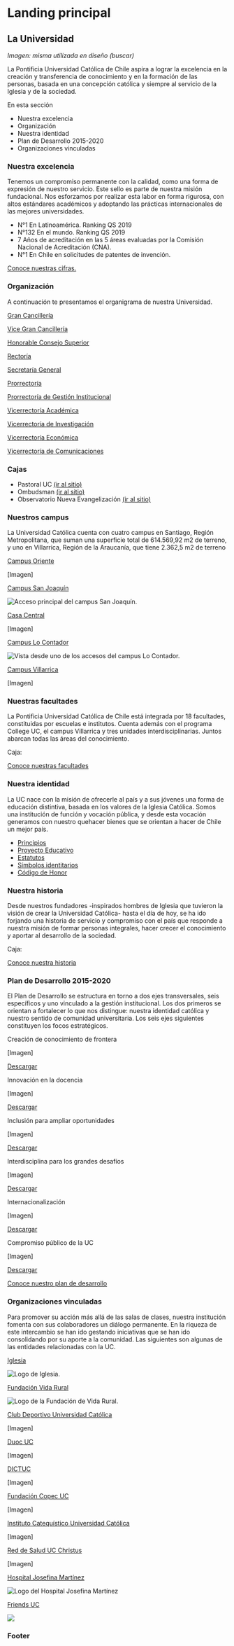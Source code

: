 # Landing principal

## La Universidad

_Imagen: misma utilizada en diseño \(buscar\)_

La Pontificia Universidad Católica de Chile aspira a lograr la excelencia en la creación y transferencia de conocimiento y en la formación de las personas, basada en una concepción católica y siempre al servicio de la Iglesia y de la sociedad.

En esta sección

* Nuestra excelencia
* Organización
* Nuestra identidad
* Plan de Desarrollo 2015-2020
* Organizaciones vinculadas

### Nuestra excelencia

Tenemos un compromiso permanente con la calidad, como una forma de expresión de nuestro servicio. Este sello es parte de nuestra misión fundacional. Nos esforzamos por realizar esta labor en forma rigurosa, con altos estándares académicos y adoptando las prácticas internacionales de las mejores universidades.

* N°1 En Latinoamérica. Ranking QS 2019
* N°132 En el mundo. Ranking QS 2019
* 7 Años de acreditación en las 5 áreas evaluadas por la Comisión Nacional de Acreditación \(CNA\).
* N°1 En Chile en solicitudes de patentes de invención.

[Conoce nuestras cifras.](hechos-y-cifras.md)

### Organización

A continuación te presentamos el organigrama de nuestra Universidad.

[Gran Cancillería](organizacion/gran-cancilleria/)

[Vice Gran Cancillería](organizacion/vice-gran-cancilleria/)

[Honorable Consejo Superior](organizacion/honorable-consejo-superior.md)

[Rectoría](organizacion/rectoria/)

[Secretaría General](organizacion/secretaria-general/)

[Prorrectoría](organizacion/prorrectoria/)

[Prorrectoría de Gestión Institucional](organizacion/prorrectoria-de-gestion-institucional/)

[Vicerrectoría Académica](organizacion/vicerrectoria-academica/)

[Vicerrectoría de Investigación](organizacion/vicerrectoria-de-investigacion/)

[Vicerrectoría Económica](organizacion/vicerrectoria-economica/)

[Vicerrectoría de Comunicaciones](organizacion/vicerrectoria-de-comunicaciones/)

### Cajas

* Pastoral UC [\(ir al sitio\)](http://pastoral.uc.cl)
* Ombudsman [\(ir al sitio\)](http://ombudsman.uc.cl/)
* Observatorio Nueva Evangelización [\(ir al sitio\)](http://observatorionuevaevangelizacion.uc.cl/)

### Nuestros campus

La Universidad Católica cuenta con cuatro campus en Santiago, Región Metropolitana, que suman una superficie total de 614.569,92 m2 de terreno, y uno en Villarrica, Región de la Araucanía, que tiene 2.362,5 m2 de terreno

[Campus Oriente](campus/campus-oriente.md)

\[Imagen\]

[Campus San Joaquín](campus/campus-san-joaquin.md)

![Acceso principal del campus San Joaqu&#xED;n.](../.gitbook/assets/sanjoaquin4.JPG)

[Casa Central](campus/campus-casa-central.md)

\[Imagen\]

[Campus Lo Contador](campus/campus-lo-contador.md)

![Vista desde uno de los accesos del campus Lo Contador.](../.gitbook/assets/lo_contador_.jpg)

[Campus Villarrica](campus/campus-villarrica.md)

\[Imagen\]

### Nuestras facultades

La Pontificia Universidad Católica de Chile está integrada por 18 facultades, constituidas por escuelas e institutos. Cuenta además con el programa College UC, el campus Villarrica y tres unidades interdisciplinarias. Juntos abarcan todas las áreas del conocimiento.

Caja:

[Conoce nuestras facultades](../facultades-escuelas-e-institutos/listado-de-facultades.md)

### Nuestra identidad

La UC nace con la misión de ofrecerle al país y a sus jóvenes una forma de educación distintiva, basada en los valores de la Iglesia Católica. Somos una institución de función y vocación pública, y desde esta vocación generamos con nuestro quehacer bienes que se orientan a hacer de Chile un mejor país.

* [Principios](http://secretariageneral.uc.cl/documento/normas-generales/113-declaracion-de-principios/file)
* [Proyecto Educativo](http://admisionyregistros.uc.cl/alumnos/programas-estudio/proyecto-educativo-2)
* [Estatutos](http://secretariageneral.uc.cl/documento/normas-generales/111-estatutos-generales/file)
* [Símbolos identitarios](simbolos-identitarios.md)
* [Código de Honor](codigo-de-honor.md)

### Nuestra historia

Desde nuestros fundadores -inspirados hombres de Iglesia que tuvieron la visión de crear la Universidad Católica- hasta el día de hoy, se ha ido forjando una historia de servicio y compromiso con el país que responde a nuestra misión de formar personas integrales, hacer crecer el conocimiento y aportar al desarrollo de la sociedad.

Caja: 

[Conoce nuestra historia](historia.md)

### Plan de Desarrollo 2015-2020

El Plan de Desarrollo se estructura en torno a dos ejes transversales, seis específicos y uno vinculado a la gestión institucional. Los dos primeros se orientan a fortalecer lo que nos distingue: nuestra identidad católica y nuestro sentido de comunidad universitaria. Los seis ejes siguientes constituyen los focos estratégicos.

Creación de conocimiento de frontera

\[Imagen\]

[Descargar](https://www.uc.cl/images/stories/Plan_de_desarrollo_2015_2020/Conocimiento_de_frontera.pdf)

Innovación en la docencia

\[Imagen\]

[Descargar](https://www.uc.cl/images/stories/Plan_de_desarrollo_2015_2020/Innovacion_docencia.pdf)

Inclusión para ampliar oportunidades

\[Imagen\]

[Descargar](https://www.uc.cl/images/stories/Plan_de_desarrollo_2015_2020/Interdisciplina.pdf)

Interdisciplina para los grandes desafíos

\[Imagen\]

[Descargar](https://www.uc.cl/images/stories/Plan_de_desarrollo_2015_2020/Interdisciplina.pdf)

Internacionalización 

\[Imagen\]

[Descargar](https://www.uc.cl/images/stories/Plan_de_desarrollo_2015_2020/Internacionalizacion.pdf)

Compromiso público de la UC

\[Imagen\]

[Descargar](https://www.uc.cl/images/stories/Plan_de_desarrollo_2015_2020/Compromiso_publico.pdf)

[Conoce nuestro plan de desarrollo](plan-de-desarrollo.md)

### Organizaciones vinculadas

Para promover su acción más allá de las salas de clases, nuestra institución fomenta con sus colaboradores un diálogo permanente. En la riqueza de este intercambio se han ido gestando iniciativas que se han ido consolidando por su aporte a la comunidad. Las siguientes son algunas de las entidades relacionadas con la UC.

[Iglesia](http://www.iglesia.cl/)

![Logo de Iglesia.](../.gitbook/assets/logo_iglesia.jpg)

[Fundación Vida Rural](http://www.fvrpuc.cl/)

![Logo de la Fundaci&#xF3;n de Vida Rural.](../.gitbook/assets/fvr.jpg)

[Club Deportivo Universidad Católica](http://www.lacatolica.cl/)

\[Imagen\]

[Duoc UC](http://www.duoc.cl/inicio)

\[Imagen\]

[DICTUC](https://www.dictuc.cl/)

\[Imagen\]

[Fundación Copec UC](http://www.fundcopec-uc.cl/)

\[Imagen\]

[Instituto Catequístico Universidad Católica](http://institutocatequistico.uc.cl/)

\[Imagen\]

[Red de Salud UC Christus](http://redsalud.uc.cl/ucchristus/)

\[Imagen\]

[Hospital Josefina Martínez](http://www.hospitaljosefinamartinez.cl/)

![Logo del Hospital Josefina Mart&#xED;nez](../.gitbook/assets/logo-hospitaljosefinamartinez.jpg)

[Friends UC](http://friends-uc.org/)

![](../.gitbook/assets/logo-friends.jpg)

### Footer







